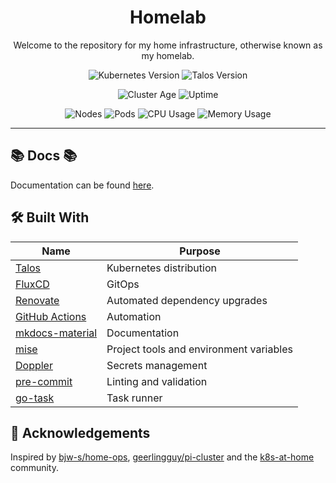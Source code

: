 <div align="center">

# Homelab

Welcome to the repository for my home infrastructure, otherwise known as my homelab.

</div>

<div align="center">

![Kubernetes Version](https://img.shields.io/badge/dynamic/yaml?url=https%3A%2F%2Fraw.githubusercontent.com%2Fstevewm%2Fhomelab%2Fmain%2Fkubernetes%2Ftalos%2Ftalconfig.yaml&query=%24.kubernetesVersion&style=for-the-badge&logo=kubernetes&label=K8S)
![Talos Version](https://img.shields.io/badge/dynamic/yaml?url=https%3A%2F%2Fraw.githubusercontent.com%2Fstevewm%2Fhomelab%2Fmain%2Fkubernetes%2Ftalos%2Ftalconfig.yaml&query=%24.talosVersion&style=for-the-badge&logo=talos&label=talos&color=%23FA640A&link=https%3A%2F%2Ftalos.dev%2F)

</div>

<div align="center">

![Cluster Age](https://img.shields.io/endpoint?url=https%3A%2F%2Fkg.stevewm.dev%2Fquery%3Fformat%3Dendpoint%26metric%3Dcluster_age_days&style=for-the-badge&logo=kubernetes&label=Age)
![Uptime](https://img.shields.io/endpoint?url=https%3A%2F%2Fkg.stevewm.dev%2Fquery%3Fformat%3Dendpoint%26metric%3Dcluster_uptime_days&style=for-the-badge&logo=kubernetes&label=Uptime)

![Nodes](https://img.shields.io/endpoint?url=https%3A%2F%2Fkg.stevewm.dev%2Fquery%3Fformat%3Dendpoint%26metric%3Dcluster_node_count&style=for-the-badge&logo=kubernetes&label=Nodes)
![Pods](https://img.shields.io/endpoint?url=https%3A%2F%2Fkg.stevewm.dev%2Fquery%3Fformat%3Dendpoint%26metric%3Dcluster_pod_count&style=for-the-badge&logo=talos&label=Pods)
![CPU Usage](https://img.shields.io/endpoint?url=https%3A%2F%2Fkg.stevewm.dev%2Fquery%3Fformat%3Dendpoint%26metric%3Dcluster_cpu_usage&style=for-the-badge&logo=kubernetes&label=CPU)
![Memory Usage](https://img.shields.io/endpoint?url=https%3A%2F%2Fkg.stevewm.dev%2Fquery%3Fformat%3Dendpoint%26metric%3Dcluster_memory_usage&style=for-the-badge&logo=kubernetes&label=Memory)

</div>

---

## 📚 Docs 📚

Documentation can be found [here](https://stevewm.github.io/homelab/).

## 🛠️ Built With

| Name                                                            | Purpose                                 |
| --------------------------------------------------------------- | --------------------------------------- |
| [Talos](https://www.talos.dev/)                                 | Kubernetes distribution                 |
| [FluxCD](https://fluxcd.io/)                                    | GitOps                                  |
| [Renovate](https://github.com/renovatebot/renovate)             | Automated dependency upgrades           |
| [GitHub Actions](https://docs.github.com/en/actions)            | Automation                              |
| [mkdocs-material](https://squidfunk.github.io/mkdocs-material/) | Documentation                           |
| [mise](https://mise.jdx.dev/)                                   | Project tools and environment variables |
| [Doppler](https://www.doppler.com/)                             | Secrets management                      |
| [pre-commit](https://pre-commit.com/)                           | Linting and validation                  |
| [go-task](https://github.com/go-task/task)                      | Task runner                             |

## 🤝 Acknowledgements

Inspired by [bjw-s/home-ops](https://github.com/bjw-s-labs/home-ops), [geerlingguy/pi-cluster](https://github.com/geerlingguy/pi-cluster) and the [k8s-at-home](https://github.com/topics/k8s-at-home) community.
